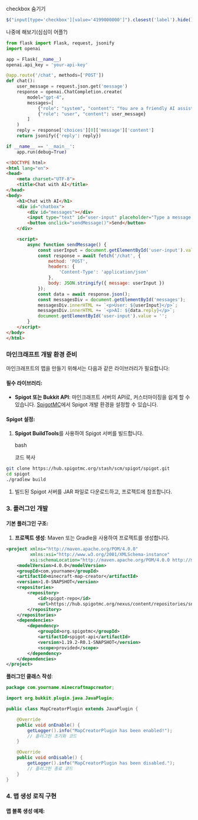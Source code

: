 

checkbox 숨기기
```js
$("input[type='checkbox'][value='4199000000']").closest('label').hide();
```


나중에 해보기(심심이 어플?)
```python
from flask import Flask, request, jsonify
import openai

app = Flask(__name__)
openai.api_key = 'your-api-key'

@app.route('/chat', methods=['POST'])
def chat():
    user_message = request.json.get('message')
    response = openai.ChatCompletion.create(
        model="gpt-4",
        messages=[
            {"role": "system", "content": "You are a friendly AI assistant."},
            {"role": "user", "content": user_message}
        ]
    )
    reply = response['choices'][0]['message']['content']
    return jsonify({'reply': reply})

if __name__ == '__main__':
    app.run(debug=True)

```

```html
<!DOCTYPE html>
<html lang="en">
<head>
    <meta charset="UTF-8">
    <title>Chat with AI</title>
</head>
<body>
    <h1>Chat with AI</h1>
    <div id="chatbox">
        <div id="messages"></div>
        <input type="text" id="user-input" placeholder="Type a message...">
        <button onclick="sendMessage()">Send</button>
    </div>

    <script>
        async function sendMessage() {
            const userInput = document.getElementById('user-input').value;
            const response = await fetch('/chat', {
                method: 'POST',
                headers: {
                    'Content-Type': 'application/json'
                },
                body: JSON.stringify({ message: userInput })
            });
            const data = await response.json();
            const messagesDiv = document.getElementById('messages');
            messagesDiv.innerHTML += `<p>User: ${userInput}</p>`;
            messagesDiv.innerHTML += `<p>AI: ${data.reply}</p>`;
            document.getElementById('user-input').value = '';
        }
    </script>
</body>
</html>

```

### 마인크래프트 개발 환경 준비

마인크래프트의 맵을 만들기 위해서는 다음과 같은 라이브러리가 필요합니다:

#### 필수 라이브러리:

- **Spigot 또는 Bukkit API**: 마인크래프트 서버의 API로, 커스터마이징을 쉽게 할 수 있습니다. [SpigotMC](https://www.spigotmc.org/)에서 Spigot 개발 환경을 설정할 수 있습니다.

#### Spigot 설정:

1. **Spigot BuildTools**를 사용하여 Spigot 서버를 빌드합니다.
    
    bash
    
    코드 복사
```bash
git clone https://hub.spigotmc.org/stash/scm/spigot/spigot.git
cd spigot
./gradlew build

```

1. 빌드된 Spigot 서버를 JAR 파일로 다운로드하고, 프로젝트에 참조합니다.

### 3. 플러그인 개발

#### 기본 플러그인 구조:

1. **프로젝트 생성**: Maven 또는 Gradle을 사용하여 프로젝트를 생성합니다.
```xml
<project xmlns="http://maven.apache.org/POM/4.0.0"
         xmlns:xsi="http://www.w3.org/2001/XMLSchema-instance"
         xsi:schemaLocation="http://maven.apache.org/POM/4.0.0 http://maven.apache.org/xsd/maven-4.0.0.xsd">
    <modelVersion>4.0.0</modelVersion>
    <groupId>com.yourname</groupId>
    <artifactId>minecraft-map-creator</artifactId>
    <version>1.0-SNAPSHOT</version>
    <repositories>
        <repository>
            <id>spigot-repo</id>
            <url>https://hub.spigotmc.org/nexus/content/repositories/snapshots/</url>
        </repository>
    </repositories>
    <dependencies>
        <dependency>
            <groupId>org.spigotmc</groupId>
            <artifactId>spigot-api</artifactId>
            <version>1.19.2-R0.1-SNAPSHOT</version>
            <scope>provided</scope>
        </dependency>
    </dependencies>
</project>

```
**플러그인 클래스 작성**:

```java
package com.yourname.minecraftmapcreator;

import org.bukkit.plugin.java.JavaPlugin;

public class MapCreatorPlugin extends JavaPlugin {

    @Override
    public void onEnable() {
        getLogger().info("MapCreatorPlugin has been enabled!");
        // 플러그인 초기화 코드
    }

    @Override
    public void onDisable() {
        getLogger().info("MapCreatorPlugin has been disabled.");
        // 플러그인 종료 코드
    }
}

```
### 4. 맵 생성 로직 구현

#### 맵 블록 생성 예제:


